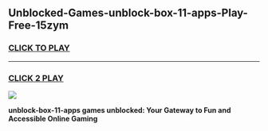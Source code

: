 
## Unblocked-Games-unblock-box-11-apps-Play-Free-15zym
<h3>
<a href="https://premium76.site?title=unblock-box-11-apps&ref=20M">CLICK TO PLAY</a></h3>
<hr>

<h3>
<a href="https://premium76.site?title=unblock-box-11-apps&ref=20M">CLICK 2 PLAY</a>
  
</h3>

<a href="https://premium76.site?title=unblock-box-11-apps&ref=19M"><img src="https://clearcache.store/games.png"></a>


**unblock-box-11-apps games unblocked: Your Gateway to Fun and Accessible Online Gaming**
